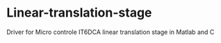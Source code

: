 # Linear-translation-stage 
Driver for Micro controle IT6DCA linear translation stage in Matlab and C
